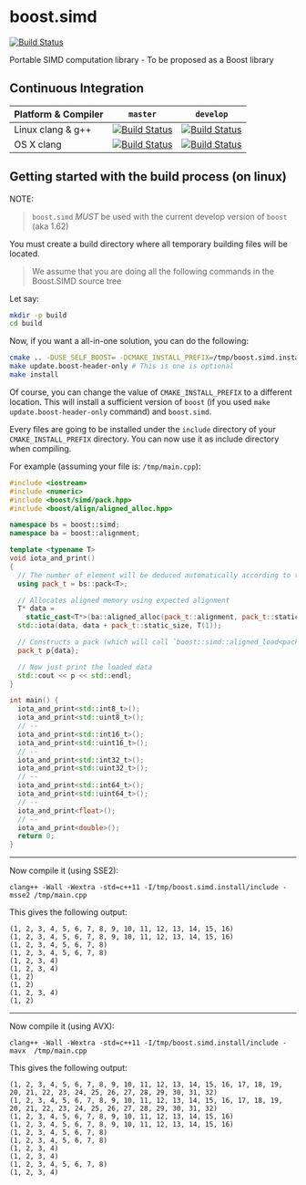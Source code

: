 # boost.simd

[![Build Status](https://travis-ci.org/NumScale/boost.simd.svg)](https://travis-ci.org/NumScale/boost.simd)

Portable SIMD computation library - To be proposed as a Boost library

## Continuous Integration

| Platform & Compiler | `master`| `develop`|
|---------------------|---------|----------|
| Linux clang & g++   | [![Build Status](https://travis-ci.org/NumScale/boost.simd.png?branch=master)](https://travis-ci.org/NumScale/boost.simd) | [![Build Status](https://travis-ci.org/NumScale/boost.simd.png?branch=develop)](https://travis-ci.org/NumScale/boost.simd) |
| OS X   clang    | [![Build Status](https://travis-ci.org/NumScale/boost.simd.png?branch=master)](https://travis-ci.org/NumScale/boost.simd) | [![Build Status](https://travis-ci.org/NumScale/boost.simd.png?branch=develop)](https://travis-ci.org/NumScale/boost.simd) |

## Getting started with the build process (on linux)

NOTE:
> `boost.simd` *MUST* be used with the current develop version of `boost` (aka 1.62)

You must create a build directory where all temporary building files will be located.

> We assume that you are doing all the following commands in the Boost.SIMD source tree

Let say:
```bash
mkdir -p build
cd build
```

Now, if you want a all-in-one solution, you can do the following:
```bash
cmake .. -DUSE_SELF_BOOST= -DCMAKE_INSTALL_PREFIX=/tmp/boost.simd.install
make update.boost-header-only # This is one is optional
make install
```

Of course, you can change the value of `CMAKE_INSTALL_PREFIX` to a different location.
This will install a sufficient version of `boost` (if you used `make update.boost-header-only`
command) and `boost.simd`.

Every files are going to be installed under the `include` directory of your `CMAKE_INSTALL_PREFIX`
directory. You can now use it as include directory when compiling.

For example (assuming your file is: `/tmp/main.cpp`):
```cpp
#include <iostream>
#include <numeric>
#include <boost/simd/pack.hpp>
#include <boost/align/aligned_alloc.hpp>

namespace bs = boost::simd;
namespace ba = boost::alignment;

template <typename T>
void iota_and_print()
{
  // The number of element will be deduced automatically according to the most recent SIMD extension
  using pack_t = bs::pack<T>;

  // Allocates aligned memory using expected alignment
  T* data =
    static_cast<T*>(ba::aligned_alloc(pack_t::alignment, pack_t::static_size * sizeof(T)));
  std::iota(data, data + pack_t::static_size, T(1));

  // Constructs a pack (which will call `boost::simd::aligned_load<pack_t>` to fill up its data)
  pack_t p{data};

  // Now just print the loaded data
  std::cout << p << std::endl;
}

int main() {
  iota_and_print<std::int8_t>();
  iota_and_print<std::uint8_t>();
  // --
  iota_and_print<std::int16_t>();
  iota_and_print<std::uint16_t>();
  // --
  iota_and_print<std::int32_t>();
  iota_and_print<std::uint32_t>();
  // --
  iota_and_print<std::int64_t>();
  iota_and_print<std::uint64_t>();
  // --
  iota_and_print<float>();
  // --
  iota_and_print<double>();
  return 0;
}
```

- - -

Now compile it (using SSE2):
```
clang++ -Wall -Wextra -std=c++11 -I/tmp/boost.simd.install/include -msse2 /tmp/main.cpp
```

This gives the following output:
```
(1, 2, 3, 4, 5, 6, 7, 8, 9, 10, 11, 12, 13, 14, 15, 16)
(1, 2, 3, 4, 5, 6, 7, 8, 9, 10, 11, 12, 13, 14, 15, 16)
(1, 2, 3, 4, 5, 6, 7, 8)
(1, 2, 3, 4, 5, 6, 7, 8)
(1, 2, 3, 4)
(1, 2, 3, 4)
(1, 2)
(1, 2)
(1, 2, 3, 4)
(1, 2)
```

- - -

Now compile it (using AVX):
```
clang++ -Wall -Wextra -std=c++11 -I/tmp/boost.simd.install/include -mavx  /tmp/main.cpp
```

This gives the following output:
```
(1, 2, 3, 4, 5, 6, 7, 8, 9, 10, 11, 12, 13, 14, 15, 16, 17, 18, 19, 20, 21, 22, 23, 24, 25, 26, 27, 28, 29, 30, 31, 32)
(1, 2, 3, 4, 5, 6, 7, 8, 9, 10, 11, 12, 13, 14, 15, 16, 17, 18, 19, 20, 21, 22, 23, 24, 25, 26, 27, 28, 29, 30, 31, 32)
(1, 2, 3, 4, 5, 6, 7, 8, 9, 10, 11, 12, 13, 14, 15, 16)
(1, 2, 3, 4, 5, 6, 7, 8, 9, 10, 11, 12, 13, 14, 15, 16)
(1, 2, 3, 4, 5, 6, 7, 8)
(1, 2, 3, 4, 5, 6, 7, 8)
(1, 2, 3, 4)
(1, 2, 3, 4)
(1, 2, 3, 4, 5, 6, 7, 8)
(1, 2, 3, 4)
```
